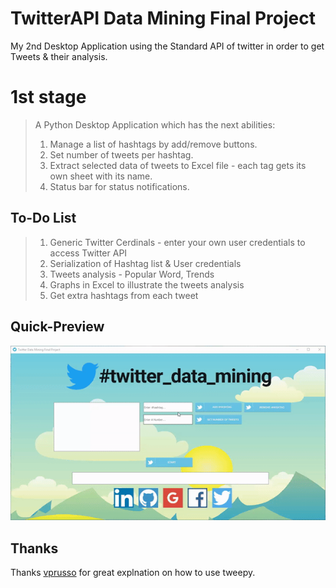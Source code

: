 # TwitterAPI Data Mining Final Project
My 2nd Desktop Application using the Standard API of twitter in order to get Tweets & their analysis.

# 1st stage
>A Python Desktop Application which has the next abilities:
>1. Manage a list of hashtags by add/remove buttons.
>2. Set number of tweets per hashtag.
>3. Extract selected data of tweets to Excel file - each tag gets its own sheet with its name.
>4. Status bar for status notifications.

## To-Do List
>1. Generic Twitter Cerdinals - enter your own user credentials to access Twitter API
>2. Serialization of Hashtag list & User credentials
>3. Tweets analysis - Popular Word, Trends
>4. Graphs in Excel to illustrate the tweets analysis
>5. Get extra hashtags from each tweet


## Quick-Preview
<img src="https://github.com/natylaza89/TwiterAPI_Data_Mining/blob/master/twitter.gif">  

## Thanks
Thanks <a href="https://github.com/vprusso/youtube_tutorials/tree/master/twitter_python">vprusso</a> for great explnation on how to use tweepy.

  

